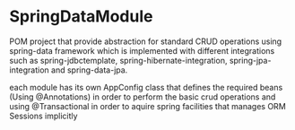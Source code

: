 # SpringDataModule
POM project that provide abstraction for standard CRUD operations using spring-data framework which is implemented with different
integrations such as spring-jdbctemplate, spring-hibernate-integration, spring-jpa-integration and spring-data-jpa.

each module has its own AppConfig class that defines the required beans (Using @Annotations) in order to perform the basic crud operations
and using @Transactional in order to aquire spring facilities that manages ORM Sessions implicitly 

